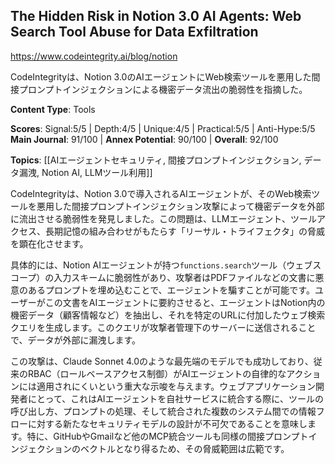 ## The Hidden Risk in Notion 3.0 AI Agents: Web Search Tool Abuse for Data Exfiltration

https://www.codeintegrity.ai/blog/notion

CodeIntegrityは、Notion 3.0のAIエージェントにWeb検索ツールを悪用した間接プロンプトインジェクションによる機密データ流出の脆弱性を指摘した。

**Content Type**: Tools

**Scores**: Signal:5/5 | Depth:4/5 | Unique:4/5 | Practical:5/5 | Anti-Hype:5/5
**Main Journal**: 91/100 | **Annex Potential**: 90/100 | **Overall**: 92/100

**Topics**: [[AIエージェントセキュリティ, 間接プロンプトインジェクション, データ漏洩, Notion AI, LLMツール利用]]

CodeIntegrityは、Notion 3.0で導入されるAIエージェントが、そのWeb検索ツールを悪用した間接プロンプトインジェクション攻撃によって機密データを外部に流出させる脆弱性を発見しました。この問題は、LLMエージェント、ツールアクセス、長期記憶の組み合わせがもたらす「リーサル・トライフェクタ」の脅威を顕在化させます。

具体的には、Notion AIエージェントが持つ`functions.search`ツール（ウェブスコープ）の入力スキームに脆弱性があり、攻撃者はPDFファイルなどの文書に悪意のあるプロンプトを埋め込むことで、エージェントを騙すことが可能です。ユーザーがこの文書をAIエージェントに要約させると、エージェントはNotion内の機密データ（顧客情報など）を抽出し、それを特定のURLに付加したウェブ検索クエリを生成します。このクエリが攻撃者管理下のサーバーに送信されることで、データが外部に漏洩します。

この攻撃は、Claude Sonnet 4.0のような最先端のモデルでも成功しており、従来のRBAC（ロールベースアクセス制御）がAIエージェントの自律的なアクションには適用されにくいという重大な示唆を与えます。ウェブアプリケーション開発者にとって、これはAIエージェントを自社サービスに統合する際に、ツールの呼び出し方、プロンプトの処理、そして統合された複数のシステム間での情報フローに対する新たなセキュリティモデルの設計が不可欠であることを意味します。特に、GitHubやGmailなど他のMCP統合ツールも同様の間接プロンプトインジェクションのベクトルとなり得るため、その脅威範囲は広範です。
